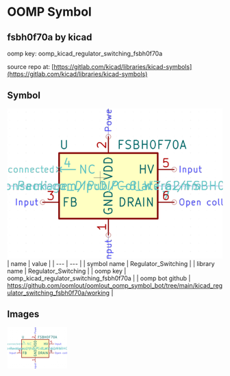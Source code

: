 # OOMP Symbol  
## fsbh0f70a  by kicad  
  
oomp key: oomp_kicad_regulator_switching_fsbh0f70a  
  
source repo at: [https://gitlab.com/kicad/libraries/kicad-symbols](https://gitlab.com/kicad/libraries/kicad-symbols)  
## Symbol  
  
[![working.png](working_600.png)](working.png)  
| name | value | 
| --- | --- | 
| symbol name | Regulator_Switching | 
| library name | Regulator_Switching | 
| oomp key | oomp_kicad_regulator_switching_fsbh0f70a | 
| oomp bot github | https://github.com/oomlout/oomlout_oomp_symbol_bot/tree/main/kicad_regulator_switching_fsbh0f70a/working | 
## Images  
  
[![working.png](working_140.png)](working.png)  
